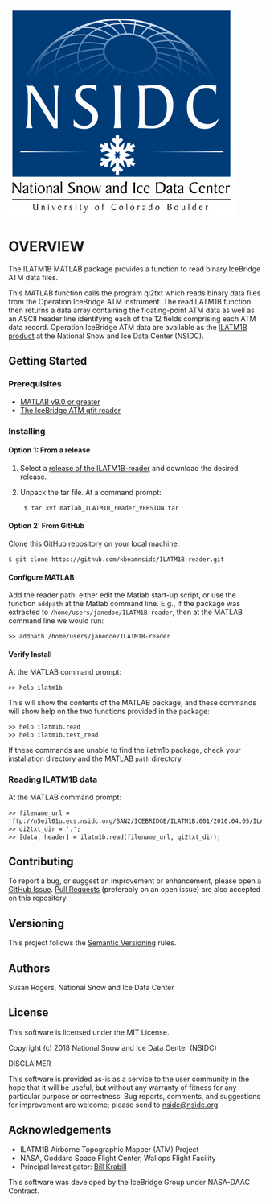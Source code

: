 ![NSIDC](nsidc.jpg)

# OVERVIEW

The ILATM1B MATLAB package provides a function to read binary
IceBridge ATM data files.

This MATLAB function calls the program qi2txt which reads binary data
files from the Operation IceBridge ATM instrument. The readILATM1B
function then returns a data array containing the floating-point ATM
data as well as an ASCII header line identifying each of the 12 fields
comprising each ATM data record. Operation IceBridge ATM data are
available as the [ILATM1B product](http://nsidc.org/data/ilatm1b.html)
at the National Snow and Ice Data Center (NSIDC).

## Getting Started

### Prerequisites

* [MATLAB v9.0 or greater](https://www.mathworks.com/products/matlab.html)
* [The IceBridge ATM qfit reader](https://nsidc.org/data/icebridge/tools.html)

### Installing

#### Option 1: From a release

1. Select a [release of the
ILATM1B-reader](https://github.com/kbeamnsidc/ILATM1B-reader/releases)
and download the desired release.

1. Unpack the tar file. At a command prompt:

        $ tar xvf matlab_ILATM1B_reader_VERSION.tar

#### Option 2: From GitHub

Clone this GitHub repository on your local machine:

    $ git clone https://github.com/kbeamnsidc/ILATM1B-reader.git

#### Configure MATLAB

Add the reader path: either edit the Matlab start-up script, or use
the function `addpath` at the Matlab command line. E.g., if the
package was extracted to `/home/users/janedoe/ILATM1B-reader`, then at
the MATLAB command line we would run:

    >> addpath /home/users/janedoe/ILATM1B-reader

#### Verify Install

At the MATLAB command prompt:

    >> help ilatm1b

This will show the contents of the MATLAB package, and these commands
will show help on the two functions provided in the package:

    >> help ilatm1b.read
    >> help ilatm1b.test_read

If these commands are unable to find the ilatm1b package, check your
installation directory and the MATLAB `path` directory.

### Reading ILATM1B data

At the MATLAB command prompt:

    >> filename_url = 'ftp://n5eil01u.ecs.nsidc.org/SAN2/ICEBRIDGE/ILATM1B.001/2010.04.05/ILATM1B_20100405_141754.atm4cT3.qi';
    >> qi2txt_dir = '.';
    >> [data, header] = ilatm1b.read(filename_url, qi2txt_dir);

## Contributing

To report a bug, or suggest an improvement or enhancement, please open
a [GitHub
Issue](https://github.com/kbeamnsidc/ILATM1B-reader/issues). [Pull
Requests](https://github.com/kbeamnsidc/ILATM1B-reader/pulls)
(preferably on an open issue) are also accepted on this repository.

## Versioning

This project follows the [Semantic Versioning](https://semver.org/)
rules.

## Authors

Susan Rogers, National Snow and Ice Data Center

## License

This software is licensed under the MIT License.

Copyright (c) 2018 National Snow and Ice Data Center (NSIDC)

DISCLAIMER

This software is provided as-is as a service to the user community in
the hope that it will be useful, but without any warranty of fitness
for any particular purpose or correctness.  Bug reports, comments, and
suggestions for improvement are welcome; please send to
nsidc@nsidc.org.

## Acknowledgements

* ILATM1B Airborne Topographic Mapper (ATM) Project
* NASA, Goddard Space Flight Center, Wallops Flight Facility
* Principal Investigator: [Bill Krabill](William.B.Krabill@nasa.gov)

This software was developed by the IceBridge Group under NASA-DAAC 
Contract.
